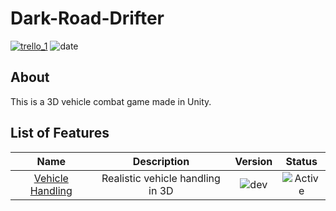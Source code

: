 # Dark-Road-Drifter
[![trello_1](https://img.shields.io/badge/Trello-brightgreen)](https://trello.com/b/AbCHOzsj/dark-road-drifter)
![date](https://img.shields.io/badge/Build%20Date-1.0.1-informational)

<a name="about"></a>
## About
This is a 3D vehicle combat game made in Unity.

<a name="list-of-features"></a>
## List of Features
[active]:https://img.shields.io/badge/-Active-success
[depreciated]:https://img.shields.io/badge/-Depreciated-inactive
[updating]:https://img.shields.io/badge/-Updating-purple
[passing]:https://img.shields.io/badge/-Passing-success
[outdated]:https://img.shields.io/badge/-Outdated-blue
[dev]:https://img.shields.io/badge/-Unreleased-important

[version-1.0.0]:https://img.shields.io/badge/Ver.-1.0.0-ff69b4
[version-1.0.1]:https://img.shields.io/badge/Ver.-1.0.1-ff69b4
[version-1.0.2]:https://img.shields.io/badge/Ver.-1.0.2-ff69b4
[version-1.0.3]:https://img.shields.io/badge/Ver.-1.0.3-ff69b4
[version-1.0.4]:https://img.shields.io/badge/Ver.-1.0.4-ff69b4
[version-1.0.5]:https://img.shields.io/badge/Ver.-1.0.5-ff69b4
[version-dev]:https://img.shields.io/badge/Ver.-dev-important


|**Name**|**Description**|**Version**|**Status**|
|:------:|:-------------:|:---------:|:--------:|
|[Vehicle Handling]()|Realistic vehicle handling in 3D|![dev][version-dev]|![Active][dev]|
